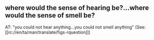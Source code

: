 ## where would the sense of hearing be?...where would the sense of smell be? ##

AT: "you could not hear anything...you could not smell anything" (See: [[rc://en/ta/man/translate/figs-rquestion]])